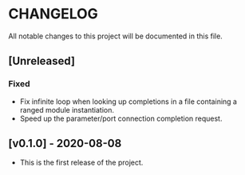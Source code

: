 # CHANGELOG

All notable changes to this project will be documented in this file.

## [Unreleased]

### Fixed

- Fix infinite loop when looking up completions in a file containing a ranged
  module instantiation.
- Speed up the parameter/port connection completion request.

## [v0.1.0] - 2020-08-08

- This is the first release of the project.
